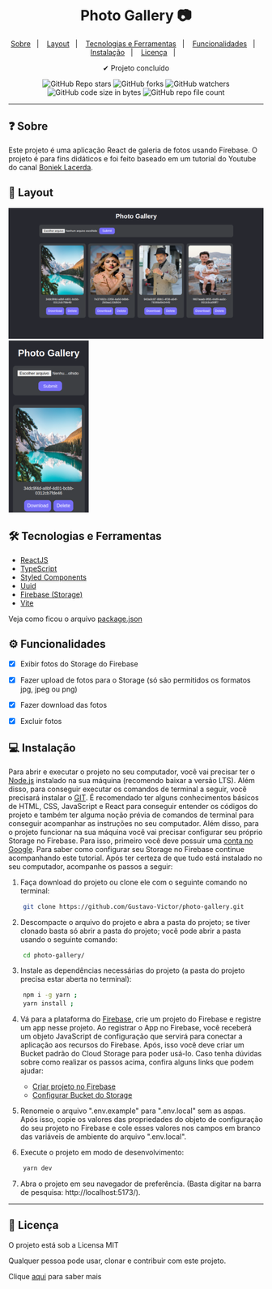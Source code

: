 
<h1 align='center'>Photo Gallery 📷</h1>

<p align="center">
  <a href="#-sobre">Sobre</a>&nbsp;&nbsp;&nbsp;|&nbsp;&nbsp;&nbsp;
  <a href="#-layout">Layout</a>&nbsp;&nbsp;&nbsp;|&nbsp;&nbsp;&nbsp;
  <a href="#-tecnologias-e-ferramentas">Tecnologias e Ferramentas</a>&nbsp;&nbsp;&nbsp;|&nbsp;&nbsp;&nbsp;
  <a href="#-funcionalidades">Funcionalidades</a>&nbsp;&nbsp;&nbsp;|&nbsp;&nbsp;&nbsp;
  <a href="#-instalação">Instalação</a>&nbsp;&nbsp;&nbsp;|&nbsp;&nbsp;&nbsp;
  <a href="#-licença">Licença</a>&nbsp;&nbsp;&nbsp;|&nbsp;&nbsp;&nbsp;
</p>

<p align="center">
    ✔ Projeto concluído
</p>

<p align="center">
    <img alt="GitHub Repo stars" src="https://img.shields.io/github/stars/Gustavo-Victor/pomodoro-clock?style=flat">
    <img alt="GitHub forks" src="https://img.shields.io/github/forks/Gustavo-Victor/pomodoro-clock?style=flat">
    <img alt="GitHub watchers" src="https://img.shields.io/github/watchers/Gustavo-Victor/pomodoro-clock?style=flat">
    <img alt="GitHub code size in bytes" src="https://img.shields.io/github/languages/code-size/Gustavo-Victor/pomodoro-clock">
    <img alt="GitHub repo file count" src="https://img.shields.io/github/directory-file-count/Gustavo-Victor/pomodoro-clock">
</p>

<hr/>


## ❓ Sobre

Este projeto é uma aplicação React de galeria de fotos usando Firebase. O projeto é para fins didáticos e foi feito baseado em um tutorial do Youtube do canal [Boniek Lacerda](https://www.youtube.com/@bonieky). 


## 🎨 Layout

<img src="./src/images/screenshots/desktop2.png" alt="Desktop" title="Desktop"> <img src="./src/images/screenshots/mobile2.png" alt="Mobile" title="Mobile">


## 🛠 Tecnologias e Ferramentas

- [ReactJS](https://pt-br.reactjs.org/)
- [TypeScript](https://www.typescriptlang.org/)
- [Styled Components](https://styled-components.com/)
- [Uuid](https://www.npmjs.com/package/uuid)
- [Firebase (Storage)](https://firebase.google.com/docs/storage/web/start?hl=pt-br)
- [Vite](https://vitejs.dev/)

Veja como ficou o arquivo [package.json](./package.json) 


## ⚙ Funcionalidades 

- [x] Exibir fotos do Storage do Firebase
- [x] Fazer upload de fotos para o Storage (só são permitidos os formatos jpg, jpeg ou png)
- [x] Fazer download das fotos  
- [x] Excluir fotos


## 💻 Instalação 

Para abrir e executar o projeto no seu computador, você vai precisar ter o [Node.js](https://nodejs.org/en) instalado na sua máquina (recomendo baixar a versão LTS). Além disso, para conseguir executar os comandos de terminal a seguir, você precisará instalar o [GIT](https://git-scm.com/). 
É recomendado ter alguns conhecimentos básicos de HTML, CSS, JavaScript e React para conseguir entender os códigos do projeto e também ter alguma noção prévia de comandos de terminal para conseguir acompanhar as instruções no seu computador. 
Além disso, para o projeto funcionar na sua máquina você vai precisar configurar seu próprio Storage no Firebase. Para isso, primeiro você deve possuir uma [conta no Google](https://support.google.com/accounts/answer/27441?hl=pt-BR). Para saber como configurar seu Storage no Firebase continue acompanhando este tutorial. 
Após ter certeza de que tudo está instalado no seu computador, acompanhe os passos a seguir: 


1. Faça download do projeto ou clone ele com o seguinte comando no terminal: 

```bash 
    git clone https://github.com/Gustavo-Victor/photo-gallery.git
```
 
2. Descompacte o arquivo do projeto e abra a pasta do projeto; se tiver clonado basta só abrir a pasta do projeto; você pode abrir a pasta usando o seguinte comando: 

```bash 
    cd photo-gallery/
```

3. Instale as dependências necessárias do projeto (a pasta do projeto precisa estar aberta no terminal): 

```bash 
    npm i -g yarn ;
    yarn install ; 
```

4. Vá para a plataforma do [Firebase](https://firebase.google.com/?hl=pt), crie um projeto do Firebase e registre um app nesse projeto. Ao registrar o App no Firebase, você receberá um objeto JavaScript de configuração que servirá para conectar a aplicação aos recursos do Firebase. 
Após, isso você deve criar um Bucket padrão do Cloud Storage para poder usá-lo. 
Caso tenha dúvidas sobre como realizar os passos acima, confira alguns links que podem ajudar: 
    - [Criar projeto no Firebase](https://firebase.google.com/docs/web/setup?hl=pt-br#add-sdk-and-initialize)
    - [Configurar Bucket do Storage](https://firebase.google.com/docs/storage/web/start?hl=pt-br)

5. Renomeie o arquivo ".env.example" para ".env.local" sem as aspas. Após isso, copie os valores das propriedades do objeto de configuração do seu projeto no Firebase e cole esses valores nos campos em branco das variáveis de ambiente do arquivo ".env.local". 

6. Execute o projeto em modo de desenvolvimento: 

```bash 
    yarn dev 
```

7. Abra o projeto em seu navegador de preferência. (Basta digitar na barra de pesquisa: http://localhost:5173/). 


<hr/>

## 📝 Licença 

O projeto está sob a Licensa MIT 

Qualquer pessoa pode usar, clonar e contribuir com este projeto. 

Clique [aqui](./LICENSE) para saber mais  


